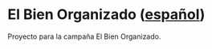 El Bien Organizado ([español](/LEEME.md))
============

Proyecto para la campaña El Bien Organizado.
